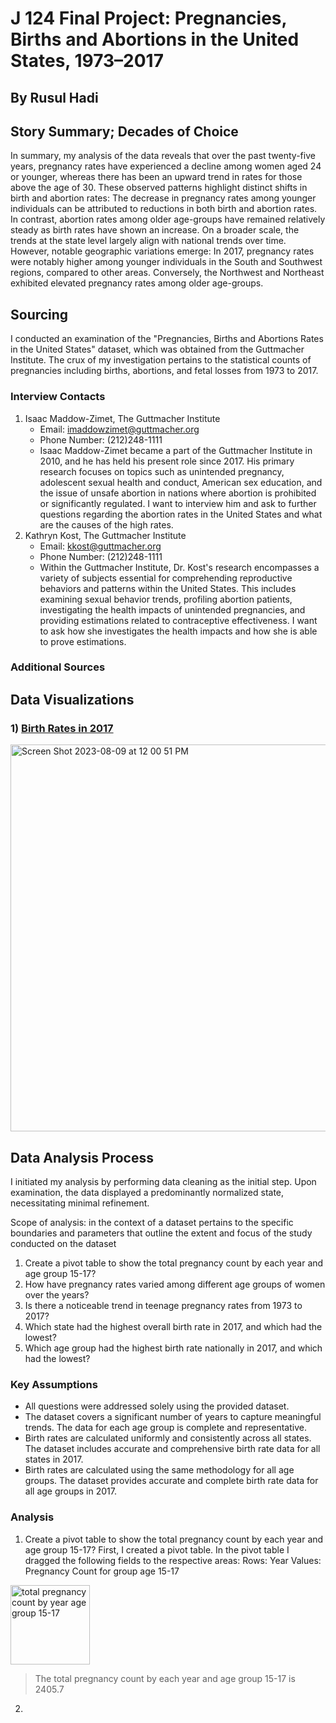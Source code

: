 <h1> J 124 Final Project: Pregnancies, Births and Abortions in the United States, 1973–2017

<h2> By Rusul Hadi</h2>
<h2> Story Summary; Decades of Choice </h2>

In summary, my analysis of the data reveals that over the past twenty-five years, pregnancy rates have experienced a decline among women aged 24 or younger, whereas there has been an upward trend in rates for those above the age of 30. These observed patterns highlight distinct shifts in birth and abortion rates: The decrease in pregnancy rates among younger individuals can be attributed to reductions in both birth and abortion rates. In contrast, abortion rates among older age-groups have remained relatively steady as birth rates have shown an increase. On a broader scale, the trends at the state level largely align with national trends over time. However, notable geographic variations emerge: In 2017, pregnancy rates were notably higher among younger individuals in the South and Southwest regions, compared to other areas. Conversely, the Northwest and Northeast exhibited elevated pregnancy rates among older age-groups.

<h2>Sourcing</h2>
I conducted an examination of the "Pregnancies, Births and Abortions Rates in the United States" dataset, which was obtained from the Guttmacher Institute. The crux of my investigation pertains to the statistical counts of pregnancies including births, abortions, and fetal losses from 1973 to 2017.

### Interview Contacts
1) Isaac Maddow-Zimet, The Guttmacher Institute 
	* Email: imaddowzimet@guttmacher.org
	* Phone Number: (212)248-1111 
	* Isaac Maddow-Zimet became a part of the Guttmacher Institute in 2010, and he has held his present role since 2017. His primary research focuses on topics such as unintended pregnancy, adolescent sexual health and conduct, American sex education, and the issue of unsafe abortion in nations where abortion is prohibited or significantly regulated. I want to interview him and ask to further questions regarding the abortion rates in the United States and what are the causes of the high rates. 
2) Kathryn Kost, The Guttmacher Institute
	* Email: kkost@guttmacher.org
	* Phone Number: (212)248-1111
	* Within the Guttmacher Institute, Dr. Kost's research encompasses a variety of subjects essential for comprehending reproductive behaviors and patterns within the United States. This includes examining sexual behavior trends, profiling abortion patients, investigating the health impacts of unintended pregnancies, and providing estimations related to contraceptive effectiveness. I want to ask how she investigates the health impacts and how she is able to prove estimations. 

### Additional Sources 
<h2> Data Visualizations

### 1) [Birth Rates in 2017](https://www.datawrapper.de/_/1AgeA/)
<img width="619" alt="Screen Shot 2023-08-09 at 12 00 51 PM" src="https://github.com/rusulh/J124-Final-Project-Hadi/assets/140214843/2d0ce983-70e2-4d0b-822d-924de251ff17">

## Data Analysis Process
I initiated my analysis by performing data cleaning as the initial step. Upon examination, the data displayed a predominantly normalized state, necessitating minimal refinement.


Scope of analysis: in the context of a dataset pertains to the specific boundaries and parameters that outline the extent and focus of the study conducted on the dataset
1. Create a pivot table to show the total pregnancy count by each year and age group 15-17?
2. How have pregnancy rates varied among different age groups of women over the years?
3. Is there a noticeable trend in teenage pregnancy rates from 1973 to 2017?
4. Which state had the highest overall birth rate in 2017, and which had the lowest?
5. Which age group had the highest birth rate nationally in 2017, and which had the lowest?

### Key Assumptions
* All questions were addressed solely using the provided dataset.
* The dataset covers a significant number of years to capture meaningful trends. The data for each age group is complete and representative. 
* Birth rates are calculated uniformly and consistently across all states. The dataset includes accurate and comprehensive birth rate data for all states in 2017.
* Birth rates are calculated using the same methodology for all age groups. The dataset provides accurate and complete birth rate data for all age groups in 2017. 

### Analysis
1. Create a pivot table to show the total pregnancy count by each year and age group 15-17?
First, I created a pivot table. In the pivot table I dragged the following fields to the respective areas:
Rows: Year
Values: Pregnancy Count for group age 15-17

<img width="127" alt="total pregnancy count by year   age group 15-17" src="https://github.com/rusulh/J124-Final-Project-Hadi/assets/140214843/264ed23f-1ef3-41ff-a45e-dabfd7caa77b">

> The total pregnancy count by each year and age group 15-17 is 2405.7

2. 
